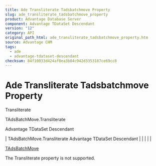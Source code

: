```yaml
---
title: Ade Transliterate Tadsbatchmove Property
slug: ade_transliterate_tadsbatchmove_property
product: Advantage Database Server
component: Advantage TDataSet Descendant
version: "12"
category: API
original_path_html: ade_transliterate_tadsbatchmove_property.htm
source: Advantage CHM
tags:
  - ade
  - advantage-tdataset-descendant
checksum: 84f10033d424af8ea3b04c942d3353187ce69cc8
---
```


# Ade Transliterate Tadsbatchmove Property

Transliterate

TAdsBatchMove.Transliterate

Advantage TDataSet Descendant

| TAdsBatchMove.Transliterate  Advantage TDataSet Descendant |  |  |  |  |

[TAdsBatchMove](ade_tadsbatchmove.md)

The Transliterate property is not supported.
